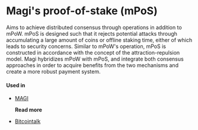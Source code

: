 # Magi's proof-of-stake \(mPoS\)

Aims to achieve distributed consensus through operations in addition to mPoW. mPoS is designed such that it rejects potential attacks through accumulating a large amount of coins or offline staking time, either of which leads to security concerns. Similar to mPoW's operation, mPoS is constructed in accordance with the concept of the attraction-repulsion model. Magi hybridizes mPoW with mPoS, and integrate both consensus approaches in order to acquire benefits from the two mechanisms and create a more robust payment system.

#### Used in

* [MAGI](https://www.m-core.org)

  **Read more**

* [Bitcointalk](https://bitcointalk.org/index.php?topic=735170.msg9991269#msg9991269)


